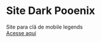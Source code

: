 # Site Dark Pooenix
 Site para clã de mobile legends
 <br><a href="https://kaiozynn.github.io/site-dpx/index.php">Acesse aqui</a>
